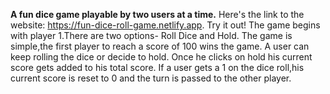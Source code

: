 **A fun dice game playable by two users at a time.**
Here's the link to the website: https://fun-dice-roll-game.netlify.app. Try it out!
The game begins with player 1.There are two options- Roll Dice and Hold.
The game is simple,the first player to reach a score of 100 wins the game.
A user can keep rolling the dice or decide to hold. Once he clicks on hold his current score gets added to his total score.
If a user gets a 1 on the dice roll,his current score is reset to 0 and the turn is passed to the other player.
